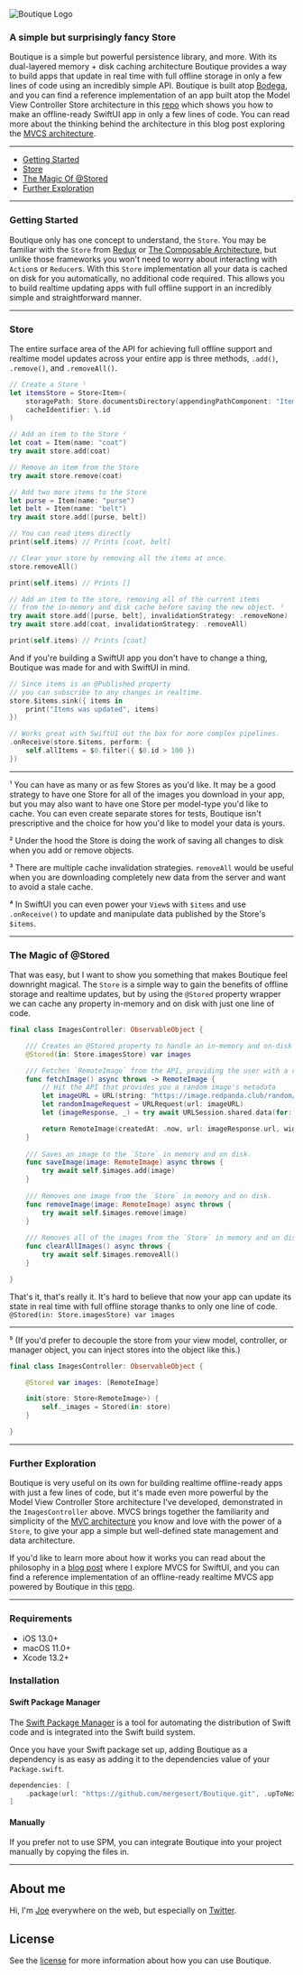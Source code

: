 ![Boutique Logo](Images/logo.jpg)

### A simple but surprisingly fancy Store

Boutique is a simple but powerful persistence library, and more. With its dual-layered memory + disk caching architecture Boutique provides a way to build apps that update in real time with full offline storage in only a few lines of code using an incredibly simple API. Boutique is built atop [Bodega](https://github.com/mergesort/Bodega), and you can find a reference implementation of an app built atop the Model View Controller Store architecture in this [repo](https://github.com/mergesort/MVCS) which shows you how to make an offline-ready SwiftUI app in only a few lines of code. You can read more about the thinking behind the architecture in this blog post exploring the [MVCS architecture](https://build.ms/2022/06/22/model-view-controller-store).

---

* [Getting Started](#getting-started)
* [Store](#store)
* [The Magic Of @Stored](#the-magic-of-stored)
* [Further Exploration](#further-exploration)

---

### Getting Started

Boutique only has one concept to understand, the `Store`. You may be familiar with the `Store` from [Redux](https://redux.js.org/) or [The Composable Architecture](https://github.com/pointfreeco/swift-composable-architecture), but unlike those frameworks you won't need to worry about interacting with `Action`s or `Reducer`s. With this `Store` implementation all your data is cached on disk for you automatically, no additional code required. This allows you to build realtime updating apps with full offline support in an incredibly simple and straightforward manner.

---

### Store

The entire surface area of the API for achieving full offline support and realtime model updates across your entire app is three methods, `.add()`, `.remove()`, and `.removeAll()`.

```swift
// Create a Store ¹
let itemsStore = Store<Item>(
    storagePath: Store.documentsDirectory(appendingPathComponent: "Items"),
    cacheIdentifier: \.id
)

// Add an item to the Store ²
let coat = Item(name: "coat")
try await store.add(coat)

// Remove an item from the Store
try await store.remove(coat)

// Add two more items to the Store
let purse = Item(name: "purse")
let belt = Item(name: "belt")
try await store.add([purse, belt])

// You can read items directly
print(self.items) // Prints [coat, belt]

// Clear your store by removing all the items at once.
store.removeAll()

print(self.items) // Prints []

// Add an item to the store, removing all of the current items 
// from the in-memory and disk cache before saving the new object. ³
try await store.add([purse, belt], invalidationStrategy: .removeNone)
try await store.add(coat, invalidationStrategy: .removeAll)

print(self.items) // Prints [coat]
```

And if you're building a SwiftUI app you don't have to change a thing, Boutique was made for and with SwiftUI in mind.

```swift
// Since items is an @Published property 
// you can subscribe to any changes in realtime.
store.$items.sink({ items in
    print("Items was updated", items)
})

// Works great with SwiftUI out the box for more complex pipelines.
.onReceive(store.$items, perform: {
    self.allItems = $0.filter({ $0.id > 100 })
})
```
---

¹ You can have as many or as few Stores as you'd like. It may be a good strategy to have one Store for all of the images you download in your app, but you may also want to have one Store per model-type you'd like to cache. You can even create separate stores for tests, Boutique isn't prescriptive and the choice for how you'd like to model your data is yours.
  
² Under the hood the Store is doing the work of saving all changes to disk when you add or remove objects.

³ There are multiple cache invalidation strategies. `removeAll` would be useful when you are downloading completely new data from the server and want to avoid a stale cache.

⁴ In SwiftUI you can even power your `View`s with `$items` and use `.onReceive()` to update and manipulate data published by the Store's `$items`.

---

### The Magic of @Stored

That was easy, but I want to show you something that makes Boutique feel downright magical. The `Store` is a simple way to gain the benefits of offline storage and realtime updates, but by using the `@Stored` property wrapper we can cache any property in-memory and on disk with just one line of code.

```swift
final class ImagesController: ObservableObject {

    /// Creates an @Stored property to handle an in-memory and on-disk cache of images. ⁵
    @Stored(in: Store.imagesStore) var images

    /// Fetches `RemoteImage` from the API, providing the user with a red panda if the request succeeds.
    func fetchImage() async throws -> RemoteImage {
        // Hit the API that provides you a random image's metadata
        let imageURL = URL(string: "https://image.redpanda.club/random/json")!
        let randomImageRequest = URLRequest(url: imageURL)
        let (imageResponse, _) = try await URLSession.shared.data(for: randomImageRequest)

        return RemoteImage(createdAt: .now, url: imageResponse.url, width: imageResponse.width, height: imageResponse.height, imageData: imageResponse.imageData)
    }
  
    /// Saves an image to the `Store` in memory and on disk.
    func saveImage(image: RemoteImage) async throws {
        try await self.$images.add(image)
    }
  
    /// Removes one image from the `Store` in memory and on disk.
    func removeImage(image: RemoteImage) async throws {
        try await self.$images.remove(image)
    }
  
    /// Removes all of the images from the `Store` in memory and on disk.
    func clearAllImages() async throws {
        try await self.$images.removeAll()
    }

}
```

That's it, that's really it. It's hard to believe that now your app can update its state in real time with full offline storage thanks to only one line of code. `@Stored(in: Store.imagesStore) var images`

---

⁵ (If you'd prefer to decouple the store from your view model, controller, or manager object, you can inject stores into the object like this.)

```swift
final class ImagesController: ObservableObject {

    @Stored var images: [RemoteImage]

    init(store: Store<RemoteImage>) {
        self._images = Stored(in: store)
    }

}
```

---

### Further Exploration

Boutique is very useful on its own for building realtime offline-ready apps with just a few lines of code, but it's made even more powerful by the Model View Controller Store architecture I've developed, demonstrated in the `ImagesController` above. MVCS brings together the familiarity and simplicity of the [MVC architecture](https://developer.apple.com/library/archive/documentation/General/Conceptual/DevPedia-CocoaCore/MVC.html) you know and love with the power of a `Store`, to give your app a simple but well-defined state management and data architecture.

If you'd like to learn more about how it works you can read about the philosophy in a [blog post](https://build.ms/2022/06/22/model-view-controller-store) where I explore MVCS for SwiftUI, and you can find a reference implementation of an offline-ready realtime MVCS app powered by Boutique in this [repo](https://github.com/mergesort/MVCS).

---

### Requirements

- iOS 13.0+
- macOS 11.0+
- Xcode 13.2+

### Installation

#### Swift Package Manager

The [Swift Package Manager](https://www.swift.org/package-manager) is a tool for automating the distribution of Swift code and is integrated into the Swift build system.

Once you have your Swift package set up, adding Boutique as a dependency is as easy as adding it to the dependencies value of your `Package.swift`.

```swift
dependencies: [
    .package(url: "https://github.com/mergesort/Boutique.git", .upToNextMajor(from: "1.0.0"))
]
```

#### Manually

If you prefer not to use SPM, you can integrate Boutique into your project manually by copying the files in.

---

## About me

Hi, I'm [Joe](http://fabisevi.ch) everywhere on the web, but especially on [Twitter](https://twitter.com/mergesort).

## License

See the [license](LICENSE) for more information about how you can use Boutique.
